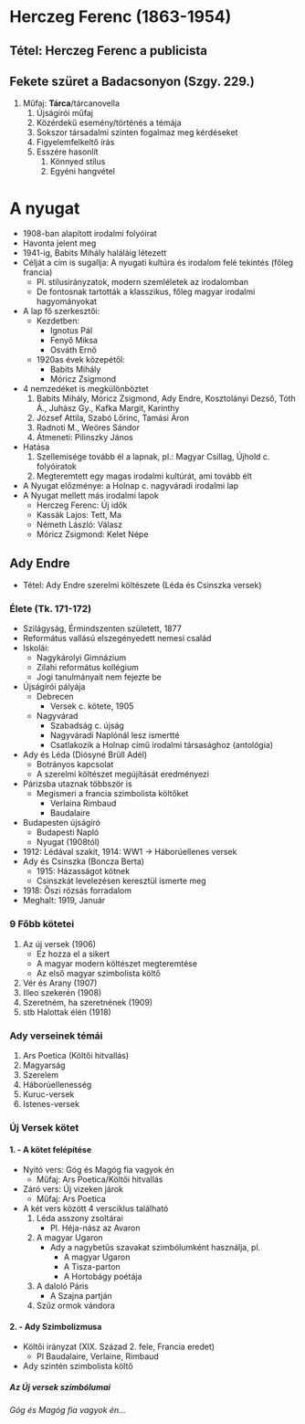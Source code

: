 # Herczeg Ferenc (1863-1954)  
## Tétel: Herczeg Ferenc a publicista  
## Fekete szüret a Badacsonyon (Szgy. 229.)  
1. Műfaj: **Tárca**/tárcanovella  
	1. Újságírói műfaj  
	2. Közérdekű esemény/történés a témája  
	3. Sokszor társadalmi szinten fogalmaz meg kérdéseket  
	4. Figyelemfelkeltő írás  
	5. Esszére hasonlít  
		1. Könnyed stílus  
		2. Egyéni hangvétel  
# A nyugat  
- 1908-ban alapított irodalmi folyóirat  
- Havonta jelent meg  
- 1941-ig, Babits Mihály haláláig létezett  
- Célját a cím is sugallja: A nyugati kultúra és irodalom felé tekintés (főleg francia)  
	- Pl. stílusirányzatok, modern szemléletek az irodalomban  
	- De fontosnak tartották a klasszikus, főleg magyar irodalmi hagyományokat  
- A lap fő szerkesztői:  
	- Kezdetben:  
		- Ignotus Pál  
		- Fenyő Miksa  
		- Osváth Ernő  
	- 1920as évek közepétől:  
		- Babits Mihály  
		- Móricz Zsigmond  
- 4 nemzedéket is megkülönböztet  
	1. Babits Mihály, Móricz Zsigmond, Ady Endre, Kosztolányi Dezső, Tóth Á., Juhász Gy., Kafka Margit, Karinthy  
	2. József Attila, Szabó Lőrinc, Tamási Áron  
	3. Radnoti M., Weöres Sándor  
	4. Átmeneti: Pilinszky János  
- Hatása  
	1. Szellemisége tovább él a lapnak, pl.: Magyar Csillag, Újhold c. folyóiratok  
	2. Megteremtett egy magas irodalmi kultúrát, ami tovább élt  
- A Nyugat előzménye: a Holnap c. nagyváradi irodalmi lap  
- A Nyugat mellett más irodalmi lapok  
	- Herczeg Ferenc: Új idők  
	- Kassák Lajos: Tett, Ma  
	- Németh László: Válasz  
	- Móricz Zsigmond: Kelet Népe  
## Ady Endre  
- Tétel: Ady Endre szerelmi költészete (Léda és Csinszka versek)  
### Élete (Tk. 171-172)  
- Szilágyság, Érmindszenten született, 1877  
- Református vallású elszegényedett nemesi család  
- Iskolái:  
	- Nagykárolyi Gimnázium  
	- Zilahi református kollégium  
	- Jogi tanulmányait nem fejezte be  
- Újságírói pályája  
	- Debrecen  
		- Versek c. kötete, 1905  
	- Nagyvárad  
		- Szabadság c. újság  
		- Nagyváradi Naplónál lesz ismertté  
		- Csatlakozik a Holnap című irodalmi társasághoz (antológia)  
- Ady és Léda (Diósyné Brüll Adél)  
	- Botrányos kapcsolat  
	- A szerelmi költészet megújítását eredményezi  
- Párizsba utaznak többször is  
	- Megismeri a francia szimbolista költőket  
		- Verlaina Rimbaud  
		- Baudalaire  
- Budapesten újságíró  
	- Budapesti Napló  
	- Nyugat (1908tól)  
- 1912: Lédával szakít, 1914: WW1 -> Háborúellenes versek  
- Ady és Csinszka (Boncza Berta)  
	- 1915: Házasságot kötnek  
	- Csinszkát levelezésen keresztül ismerte meg  
- 1918: Őszi rózsás forradalom  
- Meghalt: 1919, Január  
### 9 Főbb kötetei  
1. Az új versek (1906)  
	- Ez hozza el a sikert  
	- A magyar modern költészet megteremtése  
	- Az első magyar szimbolista költő  
2. Vér és Arany (1907)  
3. Illeo szekerén (1908)  
4. Szeretném, ha szeretnének (1909)  
5. stb Halottak élén (1918)  
### Ady verseinek témái  
1. Ars Poetica (Költői hitvallás)  
2. Magyarság  
3. Szerelem  
4. Háborúellenesség  
5. Kuruc-versek  
6. Istenes-versek  
### Új Versek kötet  
#### 1. - A kötet felépítése  
- Nyitó vers: Góg és Magóg fia vagyok én  
	- Műfaj: Ars Poetica/Költői hitvallás  
- Záró vers: Új vizeken járok  
	- Műfaj: Ars Poetica  
- A két vers között 4 versciklus található  
	1. Léda asszony zsoltárai  
		- Pl. Héja-nász az Avaron  
	2. A magyar Ugaron  
		- Ady a nagybetűs szavakat szimbólumként használja, pl.  
			- A magyar Ugaron  
			- A Tisza-parton  
			- A Hortobágy poétája  
	3. A daloló Páris  
		- A Szajna partján  
	4. Szűz ormok vándora  
#### 2. - Ady Szimbolizmusa  
- Költői irányzat (XIX. Század 2. fele, Francia eredet)  
	- Pl Baudalaire, Verlaine, Rimbaud  
- Ady szintén szimbolista költő  
##### Az Új versek szimbólumai  
###### Góg és Magóg fia vagyok én...  
